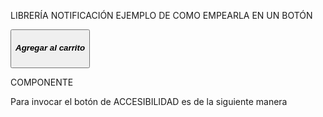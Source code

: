 LIBRERÍA 
NOTIFICACIÓN
EJEMPLO DE COMO EMPEARLA EN UN BOTÓN 
 <!-- Botón que dispara una notificación de éxito -->

  <button class="btn btn-primary" data-notify data-type="success" data-message="Producto agregado al carrito!" data-duration="3000">
        <h5>Agregar al carrito</h5>
    </button>

  <!-- Incluyendo la librería desde jsDelivr -->
  <script src="https://cdn.jsdelivr.net/gh/UsvaldoHdz/TAP@main/notification.js"></script>

COMPONENTE
    
Para invocar el botón de ACCESIBILIDAD es de la siguiente manera 
<help-button
  email="soporte@example.com"
  phone="+987654321"
  forum="https://mi-foro.com">
</help-button>

<!-- Cargar el script del botón de ayuda desde jsDelivr -->
<script src="https://cdn.jsdelivr.net/gh/UsvaldoHdz/TAP/help-button.js"></script>

